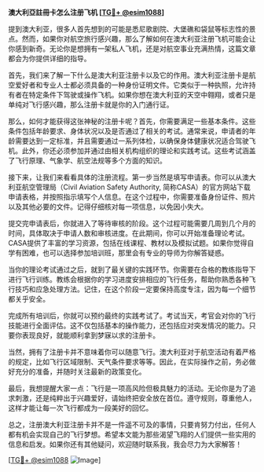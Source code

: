 **澳大利亞註冊卡怎么注册飞机 [[TG💪+ @esim1088](https://t.me/s/esim1088)]**

提到澳大利亚，很多人首先想到的可能是悉尼歌剧院、大堡礁和袋鼠等标志性的景点。然而，如果你对航空旅行感兴趣，那么了解如何在澳大利亚注册飞机可能会让你感到新奇。无论你是想拥有一架私人飞机，还是对航空事业充满热情，这篇文章都会为你提供详细的指导。

首先，我们来了解一下什么是澳大利亚注册卡以及它的作用。澳大利亚注册卡是航空爱好者和专业人士都必须具备的一种身份证明文件。它类似于一种执照，允许持有者在特定条件下驾驶或操作飞机。如果你想在澳大利亚的天空中翱翔，或者只是单纯对飞行感兴趣，那么注册卡就是你的入门通行证。

那么，如何才能获得这张神秘的注册卡呢？首先，你需要满足一些基本条件。这些条件包括年龄要求、身体状况以及是否通过了相关的考试。通常来说，申请者的年龄需要达到一定标准，并且需要通过一系列体检，以确保身体健康状况适合驾驶飞机。此外，你还必须参加并通过由相关机构组织的理论和实践考试。这些考试涵盖了飞行原理、气象学、航空法规等多个方面的知识。

接下来，让我们来看看具体的注册流程。第一步当然是填写申请表。你可以从澳大利亚航空管理局（Civil Aviation Safety Authority, 简称CASA）的官方网站下载申请表格，并按照指示填写个人信息。在这个过程中，你需要准备身份证件、照片以及其他必要的文件。记得仔细核对每一项信息，以免因小失大。

提交完申请表后，你就进入了等待审核的阶段。这个过程可能需要几周到几个月的时间，具体取决于申请人数和审核进度。在此期间，你可以开始准备理论考试。CASA提供了丰富的学习资源，包括在线课程、教材以及模拟试题。如果你觉得自学有困难，也可以选择参加培训班，那里会有专业的导师为你解答疑惑。

当你的理论考试通过之后，就到了最关键的实践环节。你需要在合格的教练指导下进行飞行训练。教练会根据你的学习进度安排相应的飞行任务，帮助你熟悉各种飞行技巧和应急处理方法。记住，在这个阶段一定要保持高度专注，因为每一个细节都关乎安全。

完成所有培训后，你就可以预约最终的实践考试了。考试当天，考官会对你的飞行技能进行全面评估。这不仅包括基本的操作能力，还包括应对突发情况的能力。只要你表现良好，就能顺利拿到梦寐以求的注册卡。

当然，拥有了注册卡并不意味着你可以随意飞行。澳大利亚对于航空活动有着严格的规定，比如飞行区域限制、天气条件要求等等。因此，在实际操作之前，务必做好充分的准备，并随时关注最新的政策变化。

最后，我想提醒大家一点：飞行是一项高风险但极具魅力的活动。无论你是为了追求刺激，还是纯粹出于兴趣爱好，请始终把安全放在首位。遵守规则，尊重他人，这样才能让每一次飞行都成为一段美好的回忆。

总之，注册澳大利亚注册卡并不是一件遥不可及的事情，只要肯努力付出，任何人都有机会实现自己的飞行梦想。希望本文能为那些渴望飞翔的人们提供一些实用的信息和启发。如果你还有其他疑问，欢迎随时联系我，我会尽力为大家解答！

[[TG💪+ @esim1088](https://t.me/s/esim1088) ![Image](https://i.postimg.cc/4NQfJmqS/Snipaste-2025-05-13-00-14-12.png)]